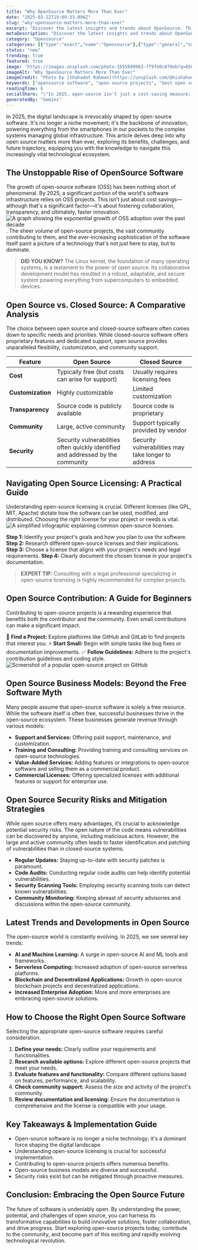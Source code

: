 ```yaml
---
title: "Why OpenSource Matters More Than Ever"
date: "2025-03-22T19:09:33.096Z"
slug: "why-opensource-matters-more-than-ever"
excerpt: "Discover the latest insights and trends about OpenSource. This comprehensive guide covers everything you need to know about OpenSource in 2025."
metaDescription: "Discover the latest insights and trends about OpenSource. This comprehensive guide covers everything you need to know about OpenSource in 2025."
category: "Opensource"
categories: [{"type":"exact","name":"Opensource"},{"type":"general","name":"Software"},{"type":"medium","name":"Development Tools"},{"type":"specific","name":"Version Control"},{"type":"niche","name":"Git branching"}]
status: "new"
trending: true
featured: true
image: "https://images.unsplash.com/photo-1555949963-ff9fe0c870eb?q=85&w=1200&fit=max&fm=webp&auto=compress"
imageAlt: "Why OpenSource Matters More Than Ever"
imageCredit: "Photo by [Shahadat Rahman](https://unsplash.com/@hishahadat) on Unsplash"
keywords: ["opensource software", "open source projects", "best open source software", "open source vs closed source", "open source licensing", "free open source software", "open source contribution guide", "open source business models", "how to choose open source software", "open source security risks"]
readingTime: 6
socialShare: "\"In 2025, open-source isn't just a cost-saving measure; it's a strategic imperative for innovation, collaboration, and future-proofing your technology stack.\""
generatedBy: "Gemini"
---
```




In 2025, the digital landscape is irrevocably shaped by open-source software.  It's no longer a niche movement; it's the backbone of innovation, powering everything from the smartphones in our pockets to the complex systems managing global infrastructure.  This article delves deep into why open source matters more than ever, exploring its benefits, challenges, and future trajectory, equipping you with the knowledge to navigate this increasingly vital technological ecosystem.

## The Unstoppable Rise of OpenSource Software

The growth of open-source software (OSS) has been nothing short of phenomenal.  By 2025,  a significant portion of the world's software infrastructure relies on OSS projects.  This isn't just about cost savings—although that's a significant factor—it's about fostering collaboration, transparency, and ultimately, faster innovation.  ![A graph showing the exponential growth of OSS adoption over the past decade](https://images.unsplash.com/photo-1555949963-ff9fe0c870eb?q=85&w=1200&fit=max&fm=webp&auto=compress).  The sheer volume of open-source projects, the vast community contributing to them, and the ever-increasing sophistication of the software itself paint a picture of a technology that's not just here to stay, but to dominate.

> **DID YOU KNOW?**  The Linux kernel, the foundation of many operating systems, is a testament to the power of open source.  Its collaborative development model has resulted in a robust, adaptable, and secure system powering everything from supercomputers to embedded devices.

## Open Source vs. Closed Source: A Comparative Analysis

The choice between open source and closed-source software often comes down to specific needs and priorities.  While closed-source software offers proprietary features and dedicated support, open source provides unparalleled flexibility, customization, and community support.

| Feature          | Open Source                               | Closed Source                             |
|-----------------|-------------------------------------------|------------------------------------------|
| **Cost**         | Typically free (but costs can arise for support) | Usually requires licensing fees           |
| **Customization** | Highly customizable                       | Limited customization                     |
| **Transparency** | Source code is publicly available         | Source code is proprietary                |
| **Community**    | Large, active community                    | Support typically provided by vendor       |
| **Security**     | Security vulnerabilities often quickly identified and addressed by the community | Security vulnerabilities may take longer to address |

## Navigating Open Source Licensing: A Practical Guide

Understanding open-source licensing is crucial.  Different licenses (like GPL, MIT, Apache) dictate how the software can be used, modified, and distributed.  Choosing the right license for your project or needs is vital.  ![A simplified infographic explaining common open-source licenses](https://images.unsplash.com/photo-1587115507681-5ef610e254fe?q=85&w=1200&fit=max&fm=webp&auto=compress).

**Step 1:** Identify your project's goals and how you plan to use the software.
**Step 2:** Research different open-source licenses and their implications.
**Step 3:** Choose a license that aligns with your project's needs and legal requirements.
**Step 4:** Clearly document the chosen license in your project's documentation.

> **EXPERT TIP:** Consulting with a legal professional specializing in open-source licensing is highly recommended for complex projects.

##  Open Source Contribution: A Guide for Beginners

Contributing to open-source projects is a rewarding experience that benefits both the contributor and the community.  Even small contributions can make a significant impact.

🔑 **Find a Project:** Explore platforms like GitHub and GitLab to find projects that interest you.
⚡ **Start Small:** Begin with simple tasks like bug fixes or documentation improvements.
✅ **Follow Guidelines:** Adhere to the project's contribution guidelines and coding style.
![Screenshot of a popular open-source project on GitHub](https://images.unsplash.com/photo-1487058792275-0ad4aaf24ca7?q=85&w=1200&fit=max&fm=webp&auto=compress)

## Open Source Business Models: Beyond the Free Software Myth

Many people assume that open-source software is solely a free resource.  While the software itself is often free, successful businesses thrive in the open-source ecosystem. These businesses generate revenue through various models:

* **Support and Services:** Offering paid support, maintenance, and customization.
* **Training and Consulting:** Providing training and consulting services on open-source technologies.
* **Value-Added Services:** Adding features or integrations to open-source software and selling them as a commercial product.
* **Commercial Licenses:** Offering specialized licenses with additional features or support for enterprise use.

##  Open Source Security Risks and Mitigation Strategies

While open source offers many advantages, it’s crucial to acknowledge potential security risks.  The open nature of the code means vulnerabilities can be discovered by anyone, including malicious actors. However, the large and active community often leads to faster identification and patching of vulnerabilities than in closed-source systems.

* **Regular Updates:**  Staying up-to-date with security patches is paramount.
* **Code Audits:**  Conducting regular code audits can help identify potential vulnerabilities.
* **Security Scanning Tools:**  Employing security scanning tools can detect known vulnerabilities.
* **Community Monitoring:**  Keeping abreast of security advisories and discussions within the open-source community.

## Latest Trends and Developments in Open Source

The open-source world is constantly evolving.  In 2025, we see several key trends:

* **AI and Machine Learning:**  A surge in open-source AI and ML tools and frameworks.
* **Serverless Computing:**  Increased adoption of open-source serverless platforms.
* **Blockchain and Decentralized Applications:**  Growth in open-source blockchain projects and decentralized applications.
* **Increased Enterprise Adoption:**  More and more enterprises are embracing open-source solutions.

## How to Choose the Right Open Source Software

Selecting the appropriate open-source software requires careful consideration.

1. **Define your needs:** Clearly outline your requirements and functionalities.
2. **Research available options:** Explore different open-source projects that meet your needs.
3. **Evaluate features and functionality:** Compare different options based on features, performance, and scalability.
4. **Check community support:** Assess the size and activity of the project's community.
5. **Review documentation and licensing:** Ensure the documentation is comprehensive and the license is compatible with your usage.

## Key Takeaways & Implementation Guide

* Open-source software is no longer a niche technology; it's a dominant force shaping the digital landscape.
* Understanding open-source licensing is crucial for successful implementation.
* Contributing to open-source projects offers numerous benefits.
* Open-source business models are diverse and successful.
* Security risks exist but can be mitigated through proactive measures.

## Conclusion: Embracing the Open Source Future

The future of software is undeniably open.  By understanding the power, potential, and challenges of open source, you can harness its transformative capabilities to build innovative solutions, foster collaboration, and drive progress.  Start exploring open-source projects today, contribute to the community, and become part of this exciting and rapidly evolving technological revolution.

